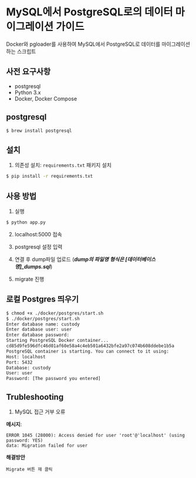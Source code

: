 # MySQL에서 PostgreSQL로의 데이터 마이그레이션 가이드

Docker와 pgloader를 사용하여 MySQL에서 PostgreSQL로 데이터를 마이그레이션하는 스크립트

## 사전 요구사항

- postgresql
- Python 3.x
- Docker, Docker Compose

## postgresql

```
$ brew install postgresql
```


## 설치

1. 의존성 설치: `requirements.txt` 패키지 설치
```bash
$ pip install -r requirements.txt
```

## 사용 방법

1. 실행
```bash
$ python app.py
```

2. localhost:5000 접속

3. postgresql 설정 입력

4. 연결 후 dump파일 업로드 (***dump의 파일명 형식은 [데이터베이스명]_dumps.sql***)

5. migrate 진행



## 로컬 Postgres 띄우기

```sh
$ chmod +x ./docker/postgres/start.sh
$ ./docker/postgres/start.sh
Enter database name: custody
Enter database user: user
Enter database password: 
Starting PostgreSQL Docker container...
cd85d9fe596dfc46d01af60e58a4c4eb501a6432bfe2a97c074b608ddebe1b5a
PostgreSQL container is starting. You can connect to it using:
Host: localhost
Port: 5432
Database: custody
User: user
Password: [The password you entered]
```


## Trubleshooting

1. MySQL 접근 거부 오류

**메시지**:
```
ERROR 1045 (28000): Access denied for user 'root'@'localhost' (using password: YES)
data: Migration failed for user
```


**해결방안**
```
Migrate 버튼 재 클릭
```

